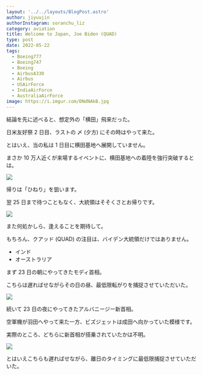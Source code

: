 ```yaml
---
layout: '../../layouts/BlogPost.astro'
author: jiyuujin
authorInstagram: soranchu_liz
category: aviation
title: Welcome to Japan, Joe Biden (QUAD)
type: post
date: 2022-05-22
tags:
  - Boeing777
  - Boeing747
  - Boeing
  - AirbusA330
  - Airbus
  - USAirForce
  - IndiaAirForce
  - AustraliaAirForce
image: https://i.imgur.com/DNdNAkB.jpg
---
```


結論を先に述べると、想定外の「横田」飛来だった。

日米友好祭 2 日目、ラストの 〆 (夕方) にその時はやって来た。

とはいえ、当の私は 1 日目に横田基地へ展開していません。

まさか 10 万人近くが来場するイベントに、横田基地への着陸を強行突破するとは。

![](/assets/img/20220522/USAirForce_428000_1.JPG)

帰りは「ひねり」を狙います。

翌 25 日まで待つこともなく、大統領はそそくさとお帰りです。

![](/assets/img/20220522/USAirForce_428000_2.JPG)

また何処かしら、逢えることを期待して。

もちろん、クアッド (QUAD) の注目は、バイデン大統領だけではありません。

- インド
- オーストラリア

まず 23 日の朝にやってきたモディ首相。

こちらは遅ればせながらその日の昼、最低限転がりを捕捉させていただいた。

![](/assets/img/20220522/IndiaAirForce.JPG)

続いて 23 日の夜にやってきたアルバニージー新首相。

空軍機が羽田へやって来た一方、ビズジェットは成田へ向かっていた模様です。

実際のところ、どちらに新首相が搭乗されていたかは不明。

![](/assets/img/20220522/AustraliaAirForce.JPG)

とはいえこちらも遅ればせながら、離日のタイミングに最低限捕捉させていただいた。
